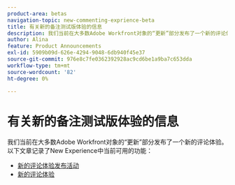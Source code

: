 ```yaml
---
product-area: betas
navigation-topic: new-commenting-exprience-beta
title: 有关新的备注测试版体验的信息
description: 我们当前在大多数Adobe Workfront对象的“更新”部分发布了一个新的评论体验。 以下文章记录了New Experience中当前可用的功能。
author: Alina
feature: Product Announcements
exl-id: 5909b09d-626e-4294-9048-6db940f45e37
source-git-commit: 976e8c7fe0362392928ac9cd6be1a9ba7c653dda
workflow-type: tm+mt
source-wordcount: '82'
ht-degree: 0%

---
```


# 有关新的备注测试版体验的信息

我们当前在大多数Adobe Workfront对象的“更新”部分发布了一个新的评论体验。 以下文章记录了New Experience中当前可用的功能：

* [新的评论体验发布活动](../new-commenting-experience-beta/new-commenting-beta-experience-release-activity.md)
* [新的评论体验](../new-commenting-experience-beta/unified-commenting-experience.md)
  <!--* [New commenting experience FAQs](../../betas/new-commenting-experience-beta/new-commenting-faq.md)-->